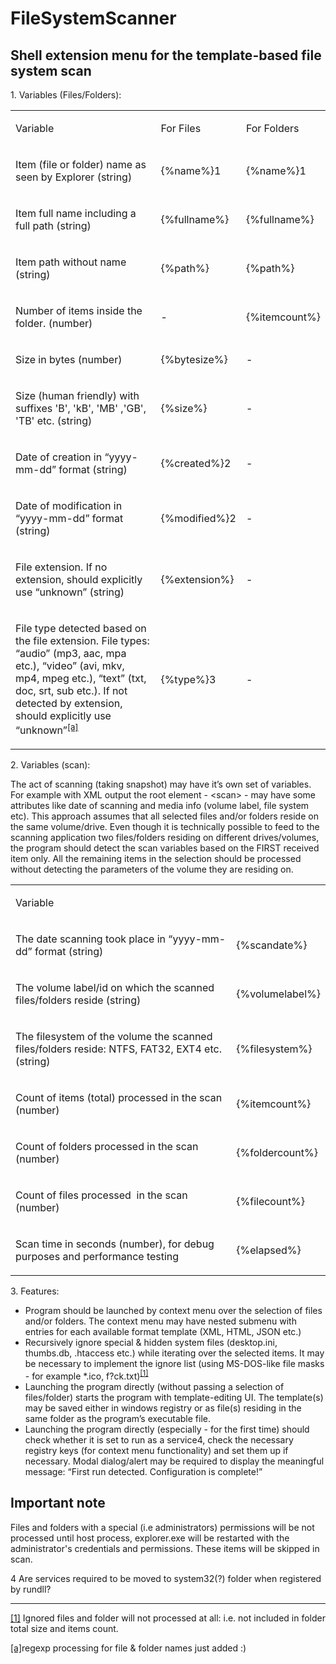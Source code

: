# FileSystemScanner
## Shell extension menu for the template-based file system scan

<html><head>
<p class="c2"><span></span></p><p class="c2"><span></span></p><p class="c13"><span class="c6">1. Variables (Files/Folders):</span></p><p class="c2"><span></span></p><a id="t.daea2f8fc3eadeb35b2b83449ef348af037d3971"></a><a id="t.0"></a><table class="c20"><tbody><tr class="c9"><td class="c18" colspan="1" rowspan="1"><p class="c10"><span class="c16 c6 c12">Variable</span></p></td><td class="c17" colspan="1" rowspan="1"><p class="c10"><span class="c16 c6 c12">For Files</span></p></td><td class="c17" colspan="1" rowspan="1"><p class="c10"><span class="c16 c6 c12">For Folders</span></p></td></tr><tr class="c9"><td class="c18" colspan="1" rowspan="1"><p class="c7"><span>Item (file or folder) name as seen by Explorer (</span><span class="c14">string</span><span class="c5 c12">)</span></p></td><td class="c4" colspan="1" rowspan="1"><p class="c10"><span class="c3">{%name%}</span><span class="c0">1</span></p></td><td class="c4" colspan="1" rowspan="1"><p class="c10"><span class="c3">{%name%}</span><span class="c0">1</span></p></td></tr><tr class="c9"><td class="c18" colspan="1" rowspan="1"><p class="c7"><span class="c5 c12">Item full name including a full path (string)</span></p></td><td class="c4" colspan="1" rowspan="1"><p class="c10"><span class="c5 c3">{%fullname%}</span></p></td><td class="c4" colspan="1" rowspan="1"><p class="c10"><span class="c5 c3">{%fullname%}</span></p></td></tr><tr class="c9"><td class="c18" colspan="1" rowspan="1"><p class="c7"><span class="c5 c12">Item path without name (string)</span></p></td><td class="c4" colspan="1" rowspan="1"><p class="c10"><span class="c5 c3">{%path%}</span></p></td><td class="c4" colspan="1" rowspan="1"><p class="c10"><span class="c5 c3">{%path%}</span></p></td></tr><tr class="c9"><td class="c18" colspan="1" rowspan="1"><p class="c7"><span>Number of items inside the folder. (</span><span class="c14">number</span><span class="c5 c12">)</span></p></td><td class="c4" colspan="1" rowspan="1"><p class="c10"><span class="c5 c12">-</span></p></td><td class="c4" colspan="1" rowspan="1"><p class="c10"><span class="c5 c3">{%itemcount%}</span></p></td></tr><tr class="c9"><td class="c18" colspan="1" rowspan="1"><p class="c7"><span>Size in bytes (</span><span class="c14">number</span><span class="c5 c12">)</span></p></td><td class="c4" colspan="1" rowspan="1"><p class="c10"><span class="c5 c3">{%bytesize%}</span></p></td><td class="c4" colspan="1" rowspan="1"><p class="c10"><span>-</span></p></td></tr><tr class="c9"><td class="c18" colspan="1" rowspan="1"><p class="c7"><span>Size (human friendly) with suffixes &#39;B&#39;, &#39;kB&#39;, &#39;MB&#39; ,&#39;GB&#39;, &#39;TB&#39; etc. (</span><span class="c14">string</span><span class="c5 c12">)</span></p></td><td class="c4" colspan="1" rowspan="1"><p class="c10"><span class="c5 c3">{%size%}</span></p></td><td class="c4" colspan="1" rowspan="1"><p class="c10"><span>-</span></p></td></tr><tr class="c9"><td class="c18" colspan="1" rowspan="1"><p class="c7"><span>Date of creation in &ldquo;yyyy-mm-dd&rdquo; format (</span><span class="c14">string</span><span class="c5 c12">)</span></p></td><td class="c4" colspan="1" rowspan="1"><p class="c10"><span class="c3">{%created%}</span><span class="c0">2</span></p></td><td class="c4" colspan="1" rowspan="1"><p class="c10"><span>-</span></p></td></tr><tr class="c9"><td class="c18" colspan="1" rowspan="1"><p class="c7"><span>Date of modification in &ldquo;yyyy-mm-dd&rdquo; format (</span><span class="c14">string</span><span class="c5 c12">)</span></p></td><td class="c4" colspan="1" rowspan="1"><p class="c10"><span class="c3">{%modified%}</span><span class="c0">2</span></p></td><td class="c4" colspan="1" rowspan="1"><p class="c10"><span>-</span></p></td></tr><tr class="c9"><td class="c18" colspan="1" rowspan="1"><p class="c7"><span>File extension. If no extension, should explicitly use &ldquo;unknown&rdquo; (</span><span class="c14">string</span><span class="c5 c12">)</span></p></td><td class="c4" colspan="1" rowspan="1"><p class="c10"><span class="c5 c3">{%extension%}</span></p></td><td class="c4" colspan="1" rowspan="1"><p class="c10"><span>-</span></p></td></tr><tr class="c9"><td class="c18" colspan="1" rowspan="1"><p class="c7"><span>File type detected based on the file extension. File types: &ldquo;audio&rdquo; (mp3, aac, mpa etc.), &ldquo;video&rdquo; (avi, mkv, mp4, mpeg etc.), &ldquo;text&rdquo; (txt, doc, srt, sub etc.). If not detected by extension, should explicitly use &ldquo;unknown&rdquo;</span><sup><a href="#cmnt1" id="cmnt_ref1">[a]</a></sup></p></td><td class="c4" colspan="1" rowspan="1"><p class="c10"><span class="c3">{%type%}</span><span class="c0">3</span></p></td><td class="c4" colspan="1" rowspan="1"><p class="c10"><span>-</span></p></td></tr></tbody></table><p class="c2"><span></span></p><p class="c13">
<span class="c6">2. Variables (scan):</span></p><p class="c13"><span>The act of scanning (taking snapshot) may have it&rsquo;s own set of variables. For example with XML output the root element - &lt;scan&gt; - may have some attributes like date of scanning and media info (volume label, file system etc). This approach assumes that all selected files and/or folders reside on the same volume/drive. Even though it is technically possible to feed to the scanning application two files/folders residing on different drives/volumes, the program should detect the scan variables based on the FIRST received item only. All the remaining items in the selection should be processed without detecting the parameters of the volume they are residing on.</span></p><p class="c2"><span></span></p><p class="c2"><span></span></p><a id="t.83ceed99883298e356e8b96117d00707c8158828"></a><a id="t.1"></a><table class="c20"><tbody><tr class="c9"><td class="c1" colspan="1" rowspan="1"><p class="c10"><span class="c16 c6 c12">Variable</span></p></td><td class="c1" colspan="1" rowspan="1"><p class="c10 c30"><span class="c6 c12 c16"></span></p></td></tr><tr class="c9"><td class="c1" colspan="1" rowspan="1"><p class="c7"><span>The date scanning took place in &ldquo;yyyy-mm-dd&rdquo; format (</span><span class="c14">string</span><span class="c5 c12">)</span></p></td><td class="c1" colspan="1" rowspan="1"><p class="c10"><span class="c5 c3">{%scandate%}</span></p></td></tr><tr class="c9"><td class="c1" colspan="1" rowspan="1"><p class="c7"><span>The volume label/id on which the scanned files/folders reside (</span><span class="c14">string</span><span class="c5 c12">)</span></p></td><td class="c1" colspan="1" rowspan="1"><p class="c10"><span class="c5 c3">{%volumelabel%}</span></p></td></tr><tr class="c9"><td class="c1" colspan="1" rowspan="1"><p class="c7"><span>The filesystem of the volume the scanned files/folders reside: NTFS, FAT32, EXT4 etc. (</span><span class="c14">string</span><span class="c5 c12">)</span></p></td><td class="c1" colspan="1" rowspan="1"><p class="c10"><span class="c5 c3">{%filesystem%}</span></p></td></tr><tr class="c9"><td class="c1" colspan="1" rowspan="1"><p class="c7"><span class="c5 c12">Count of items (total) processed in the scan (number)</span></p></td><td class="c1" colspan="1" rowspan="1"><p class="c10"><span class="c5 c3">{%itemcount%}</span></p></td></tr><tr class="c9"><td class="c1" colspan="1" rowspan="1"><p class="c7"><span class="c5 c12">Count of folders processed in the scan (number)</span></p></td><td class="c1" colspan="1" rowspan="1"><p class="c10"><span class="c5 c3">{%foldercount%}</span></p></td></tr><tr class="c9"><td class="c1" colspan="1" rowspan="1"><p class="c7"><span class="c5 c12">Count of files processed &nbsp;in the scan (number)</span></p></td><td class="c1" colspan="1" rowspan="1"><p class="c10"><span class="c5 c3">{%filecount%}</span></p></td></tr><tr class="c9"><td class="c1" colspan="1" rowspan="1"><p class="c7"><span class="c5 c12">Scan time in seconds (number), for debug purposes and performance testing</span></p></td><td class="c1" colspan="1" rowspan="1"><p class="c10"><span class="c5 c3">{%elapsed%}</span></p></td></tr></tbody></table><p class="c2"><span></span></p><p class="c2"><span></span></p><p class="c13"><span class="c6">3. Features:</span></p><ul class="c28 lst-kix_up2ryue3bsgg-0 start"><li class="c11"><span>Program should be launched by context menu over the selection of files and/or folders. The context menu may have nested submenu with entries for each available format template (XML, HTML, JSON etc.)</span></li><li class="c11"><span>Recursively ignore special &amp; hidden system files (desktop.ini, thumbs.db, .htaccess etc.) while iterating over the selected items. It may be necessary to implement the ignore list (using MS-DOS-like file masks - for example *.ico, f?ck.txt)</span><sup><a href="#ftnt1" id="ftnt_ref1">[1]</a></sup></li><li class="c11"><span>Launching the program directly (without passing a selection of files/folder) starts the program with template-editing UI. The template(s) may be saved either in windows registry or as file(s) residing in the same folder as the program&rsquo;s executable file.</span></li><li class="c11"><span>Launching the program directly (especially - for the first time) should check whether it is set to run as a service</span><span class="c19">4</span><span>, check the necessary registry keys (for context menu functionality) and set them up if necessary. Modal dialog/alert may be required to display the meaningful message: &ldquo;First run detected. Configuration is complete!&rdquo;</span></li></ul><p class="c2"><span></span></p><h2 class="c13 c29" id="h.dal0197pl26f"><span>Important note</span></h2><p class="c13"><span>Files and folders with a special (i.e administrators) permissions will be not processed until host process, explorer.exe will be restarted with the administrator&#39;s credentials and permissions. These items will be skipped in scan.</span></p><p class="c2"><span></span></p><p class="c2"><span></span></p><p class="c13"><span class="c19">4</span><span>&nbsp;Are services required to be moved to system32(?) folder when registered by rundll?</span></p><p class="c2"><span></span></p><p class="c2"><span></span></p><hr class="c27"><div><p class="c8"><a href="#ftnt_ref1" id="ftnt1">[1]</a><span class="c22">&nbsp;Ignored files and folder will not processed at all: i.e. not included in folder total size and items count.</span></p></div><div class="c26"><p class="c7"><a href="#cmnt_ref1" id="cmnt1">[a]</a><span class="c5 c12">regexp processing for file &amp; folder names just added :)</span></p></div></body></html>
